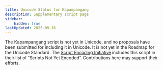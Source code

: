 ```yaml
---
title: Unicode Status for Kapampangang
description: Supplementary script page
sidebar:
    hidden: true
lastUpdated: 2025-09-16
---
```


The Kapampangang script is not yet in Unicode, and no proposals have been submitted for including it in Unicode. It is not yet in the Roadmap for the Unicode Standard. The [Script Encoding Initiative](http://www.linguistics.berkeley.edu/sei/) includes this script in their list of “Scripts Not Yet Encoded”. Contributions here may support their efforts.
